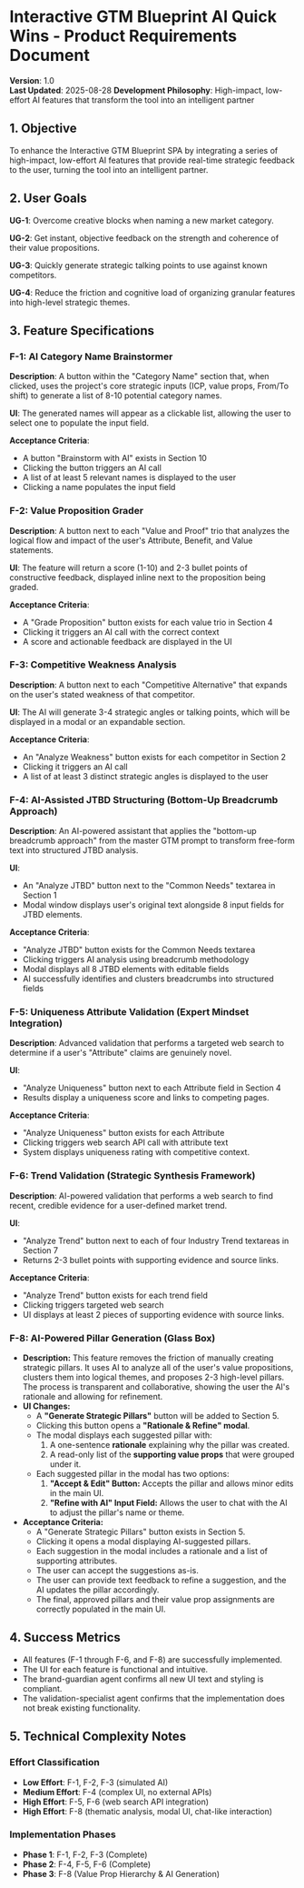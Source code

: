 # Interactive GTM Blueprint AI Quick Wins - Product Requirements Document

**Version**: 1.0  
**Last Updated**: 2025-08-28
**Development Philosophy**: High-impact, low-effort AI features that transform the tool into an intelligent partner

## 1. Objective

To enhance the Interactive GTM Blueprint SPA by integrating a series of high-impact, low-effort AI features that provide real-time strategic feedback to the user, turning the tool into an intelligent partner.

## 2. User Goals

**UG-1**: Overcome creative blocks when naming a new market category.

**UG-2**: Get instant, objective feedback on the strength and coherence of their value propositions.

**UG-3**: Quickly generate strategic talking points to use against known competitors.

**UG-4**: Reduce the friction and cognitive load of organizing granular features into high-level strategic themes.

## 3. Feature Specifications

### F-1: AI Category Name Brainstormer

**Description**: A button within the "Category Name" section that, when clicked, uses the project's core strategic inputs (ICP, value props, From/To shift) to generate a list of 8-10 potential category names.

**UI**: The generated names will appear as a clickable list, allowing the user to select one to populate the input field.

**Acceptance Criteria**:
- A button "Brainstorm with AI" exists in Section 10
- Clicking the button triggers an AI call
- A list of at least 5 relevant names is displayed to the user
- Clicking a name populates the input field

### F-2: Value Proposition Grader

**Description**: A button next to each "Value and Proof" trio that analyzes the logical flow and impact of the user's Attribute, Benefit, and Value statements.

**UI**: The feature will return a score (1-10) and 2-3 bullet points of constructive feedback, displayed inline next to the proposition being graded.

**Acceptance Criteria**:
- A "Grade Proposition" button exists for each value trio in Section 4
- Clicking it triggers an AI call with the correct context
- A score and actionable feedback are displayed in the UI

### F-3: Competitive Weakness Analysis

**Description**: A button next to each "Competitive Alternative" that expands on the user's stated weakness of that competitor.

**UI**: The AI will generate 3-4 strategic angles or talking points, which will be displayed in a modal or an expandable section.

**Acceptance Criteria**:
- An "Analyze Weakness" button exists for each competitor in Section 2
- Clicking it triggers an AI call
- A list of at least 3 distinct strategic angles is displayed to the user

### F-4: AI-Assisted JTBD Structuring (Bottom-Up Breadcrumb Approach)

**Description**: An AI-powered assistant that applies the "bottom-up breadcrumb approach" from the master GTM prompt to transform free-form text into structured JTBD analysis.

**UI**: 
- An "Analyze JTBD" button next to the "Common Needs" textarea in Section 1
- Modal window displays user's original text alongside 8 input fields for JTBD elements.

**Acceptance Criteria**:
- "Analyze JTBD" button exists for the Common Needs textarea
- Clicking triggers AI analysis using breadcrumb methodology
- Modal displays all 8 JTBD elements with editable fields
- AI successfully identifies and clusters breadcrumbs into structured fields

### F-5: Uniqueness Attribute Validation (Expert Mindset Integration)

**Description**: Advanced validation that performs a targeted web search to determine if a user's "Attribute" claims are genuinely novel.

**UI**:
- "Analyze Uniqueness" button next to each Attribute field in Section 4
- Results display a uniqueness score and links to competing pages.

**Acceptance Criteria**:
- "Analyze Uniqueness" button exists for each Attribute
- Clicking triggers web search API call with attribute text
- System displays uniqueness rating with competitive context.

### F-6: Trend Validation (Strategic Synthesis Framework)

**Description**: AI-powered validation that performs a web search to find recent, credible evidence for a user-defined market trend.

**UI**:
- "Analyze Trend" button next to each of four Industry Trend textareas in Section 7
- Returns 2-3 bullet points with supporting evidence and source links.

**Acceptance Criteria**:
- "Analyze Trend" button exists for each trend field
- Clicking triggers targeted web search
- UI displays at least 2 pieces of supporting evidence with source links.

### F-8: AI-Powered Pillar Generation (Glass Box)

- **Description:** This feature removes the friction of manually creating strategic pillars. It uses AI to analyze all of the user's value propositions, clusters them into logical themes, and proposes 2-3 high-level pillars. The process is transparent and collaborative, showing the user the AI's rationale and allowing for refinement.
- **UI Changes:**
    - A **"Generate Strategic Pillars"** button will be added to Section 5.
    - Clicking this button opens a **"Rationale & Refine" modal**.
    - The modal displays each suggested pillar with:
        1.  A one-sentence **rationale** explaining why the pillar was created.
        2.  A read-only list of the **supporting value props** that were grouped under it.
    - Each suggested pillar in the modal has two options:
        1.  **"Accept & Edit" Button:** Accepts the pillar and allows minor edits in the main UI.
        2.  **"Refine with AI" Input Field:** Allows the user to chat with the AI to adjust the pillar's name or theme.
- **Acceptance Criteria:**
    - A "Generate Strategic Pillars" button exists in Section 5.
    - Clicking it opens a modal displaying AI-suggested pillars.
    - Each suggestion in the modal includes a rationale and a list of supporting attributes.
    - The user can accept the suggestions as-is.
    - The user can provide text feedback to refine a suggestion, and the AI updates the pillar accordingly.
    - The final, approved pillars and their value prop assignments are correctly populated in the main UI.

## 4. Success Metrics

- All features (F-1 through F-6, and F-8) are successfully implemented.
- The UI for each feature is functional and intuitive.
- The brand-guardian agent confirms all new UI text and styling is compliant.
- The validation-specialist agent confirms that the implementation does not break existing functionality.

## 5. Technical Complexity Notes

### Effort Classification

- **Low Effort**: F-1, F-2, F-3 (simulated AI)
- **Medium Effort**: F-4 (complex UI, no external APIs)
- **High Effort**: F-5, F-6 (web search API integration)
- **High Effort**: F-8 (thematic analysis, modal UI, chat-like interaction)

### Implementation Phases

- **Phase 1**: F-1, F-2, F-3 (Complete)
- **Phase 2**: F-4, F-5, F-6 (Complete)
- **Phase 3**: F-8 (Value Prop Hierarchy & AI Generation)